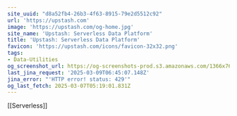 ```yaml
---
site_uuid: "d8a52fb4-26b3-4f63-8915-79e2d5512c92"
url: 'https://upstash.com'
image: 'https://upstash.com/og-home.jpg'
site_name: 'Upstash: Serverless Data Platform'
title: 'Upstash: Serverless Data Platform'
favicon: 'https://upstash.com/icons/favicon-32x32.png'
tags:
- Data-Utilities
og_screenshot_url: https://og-screenshots-prod.s3.amazonaws.com/1366x768/80/false/21c36a6ace2468d35f42ec70c5d444375969f2e50d7361e22dd238059551a448.jpeg
last_jina_request: '2025-03-09T06:45:07.148Z'
jina_error: "'HTTP error! status: 429'"
og_last_fetch: 2025-03-07T05:19:01.831Z
---
```

[[Serverless]]
